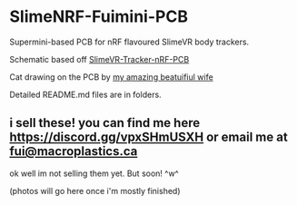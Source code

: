 # SlimeNRF-Fuimini-PCB

Supermini-based PCB for nRF flavoured SlimeVR body trackers.

Schematic based off [SlimeVR-Tracker-nRF-PCB](https://github.com/SlimeVR/SlimeVR-Tracker-nRF-PCB)

Cat drawing on the PCB by [my amazing beatuifiul wife](https://x.com/circlegirlliz)

Detailed README.md files are in folders.

## i sell these! you can find me here https://discord.gg/vpxSHmUSXH or email me at fui@macroplastics.ca
ok well im not selling them yet. But soon! ^w^

(photos will go here once i'm mostly finished)